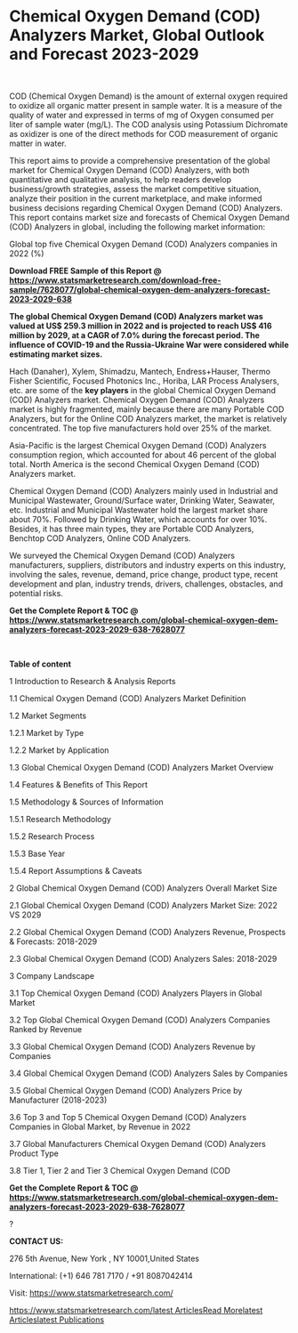 <h1>Chemical Oxygen Demand (COD) Analyzers Market, Global Outlook and Forecast 2023-2029</h1><br/><p>COD (Chemical Oxygen Demand) is the amount of external oxygen required to oxidize all organic matter present in sample water. It is a measure of the quality of water and expressed in terms of mg of Oxygen consumed per liter of sample water (mg/L). The COD analysis using Potassium Dichromate as oxidizer is one of the direct methods for COD measurement of organic matter in water.</p>
 
 
 
 <p>This report aims to provide a comprehensive presentation of the global market for Chemical Oxygen Demand (COD) Analyzers, with both quantitative and qualitative analysis, to help readers develop business/growth strategies, assess the market competitive situation, analyze their position in the current marketplace, and make informed business decisions regarding Chemical Oxygen Demand (COD) Analyzers. This report contains market size and forecasts of Chemical Oxygen Demand (COD) Analyzers in global, including the following market information:</p>
 
 
 
 <p>Global top five Chemical Oxygen Demand (COD) Analyzers companies in 2022 (%)</p>
 
 
 
 <p><strong>Download FREE Sample of this Report @ <a href="https://www.statsmarketresearch.com/download-free-sample/7628077/global-chemical-oxygen-dem-analyzers-forecast-2023-2029-638">https://www.statsmarketresearch.com/download-free-sample/7628077/global-chemical-oxygen-dem-analyzers-forecast-2023-2029-638</a></strong></p>
 
 
 
 <p><strong>The global Chemical Oxygen Demand (COD) Analyzers market was valued at US$ 259.3 million in 2022 and is projected to reach US$ 416 million by 2029, at a <strong>CAGR</strong> of 7.0% during the forecast period. The influence of COVID-19 and the Russia-Ukraine War were considered while estimating market sizes.</strong></p>
 
 
 
 <p>Hach (Danaher), Xylem, Shimadzu, Mantech, Endress+Hauser, Thermo Fisher Scientific, Focused Photonics Inc., Horiba, LAR Process Analysers, etc. are some of the <strong>key players</strong> in the global Chemical Oxygen Demand (COD) Analyzers market. Chemical Oxygen Demand (COD) Analyzers market is highly fragmented, mainly because there are many Portable COD Analyzers, but for the Online COD Analyzers market, the market is relatively concentrated. The top five manufacturers hold over 25% of the market.</p>
 
 
 
 <p>Asia-Pacific is the largest Chemical Oxygen Demand (COD) Analyzers consumption region, which accounted for about 46 percent of the global total. North America is the second Chemical Oxygen Demand (COD) Analyzers market.</p>
 
 
 
 <p>Chemical Oxygen Demand (COD) Analyzers mainly used in Industrial and Municipal Wastewater, Ground/Surface water, Drinking Water, Seawater, etc. Industrial and Municipal Wastewater hold the largest market share about 70%. Followed by Drinking Water, which accounts for over 10%. Besides, it has three main types, they are Portable COD Analyzers, Benchtop COD Analyzers, Online COD Analyzers.</p>
 
 
 
 <p>We surveyed the Chemical Oxygen Demand (COD) Analyzers manufacturers, suppliers, distributors and industry experts on this industry, involving the sales, revenue, demand, price change, product type, recent development and plan, industry trends, drivers, challenges, obstacles, and potential risks.</p>
 
 
 
 <div><b>Get the Complete Report & TOC @ <a href="https://www.statsmarketresearch.com/global-chemical-oxygen-dem-analyzers-forecast-2023-2029-638-7628077">https://www.statsmarketresearch.com/global-chemical-oxygen-dem-analyzers-forecast-2023-2029-638-7628077</a></b></div>
 
 
 
 <p><br />
 
 <b>Table of content</b></p>
 
 
 
 <p>1 Introduction to Research & Analysis Reports<br />
 
 1.1 Chemical Oxygen Demand (COD) Analyzers Market Definition<br />
 
 1.2 Market Segments<br />
 
 1.2.1 Market by Type<br />
 
 1.2.2 Market by Application<br />
 
 1.3 Global Chemical Oxygen Demand (COD) Analyzers Market Overview<br />
 
 1.4 Features & Benefits of This Report<br />
 
 1.5 Methodology & Sources of Information<br />
 
 1.5.1 Research Methodology<br />
 
 1.5.2 Research Process<br />
 
 1.5.3 Base Year<br />
 
 1.5.4 Report Assumptions & Caveats<br />
 
 2 Global Chemical Oxygen Demand (COD) Analyzers Overall Market Size<br />
 
 2.1 Global Chemical Oxygen Demand (COD) Analyzers Market Size: 2022 VS 2029<br />
 
 2.2 Global Chemical Oxygen Demand (COD) Analyzers Revenue, Prospects & Forecasts: 2018-2029<br />
 
 2.3 Global Chemical Oxygen Demand (COD) Analyzers Sales: 2018-2029<br />
 
 3 Company Landscape<br />
 
 3.1 Top Chemical Oxygen Demand (COD) Analyzers Players in Global Market<br />
 
 3.2 Top Global Chemical Oxygen Demand (COD) Analyzers Companies Ranked by Revenue<br />
 
 3.3 Global Chemical Oxygen Demand (COD) Analyzers Revenue by Companies<br />
 
 3.4 Global Chemical Oxygen Demand (COD) Analyzers Sales by Companies<br />
 
 3.5 Global Chemical Oxygen Demand (COD) Analyzers Price by Manufacturer (2018-2023)<br />
 
 3.6 Top 3 and Top 5 Chemical Oxygen Demand (COD) Analyzers Companies in Global Market, by Revenue in 2022<br />
 
 3.7 Global Manufacturers Chemical Oxygen Demand (COD) Analyzers Product Type<br />
 
 3.8 Tier 1, Tier 2 and Tier 3 Chemical Oxygen Demand (COD</p>
 
 
 
 <div><b>Get the Complete Report & TOC @ <a href="https://www.statsmarketresearch.com/global-chemical-oxygen-dem-analyzers-forecast-2023-2029-638-7628077">https://www.statsmarketresearch.com/global-chemical-oxygen-dem-analyzers-forecast-2023-2029-638-7628077</a></b></div>
 
 
 
 <p>? </p>
 
 
 
 <p><b>CONTACT US:</b><br />
 
 276 5th Avenue, New York , NY 10001,United States<br />
 
 International: (+1) 646 781 7170 / +91 8087042414<br />
 
 Visit: <a href="https://www.statsmarketresearch.com/">https://www.statsmarketresearch.com/</a><br />
 
 <a href="https://gyeongbokgung.com">https://www.statsmarketresearch.com/</a><a href="https://hallyeomaritime.com">latest Articles</a><a href="https://jingwansa.com">Read More</a><a href="https://nguoiviet.jp/">latest Articles</a><a href="https://www.intelmarketresearch.com/">latest Publications</a></p>